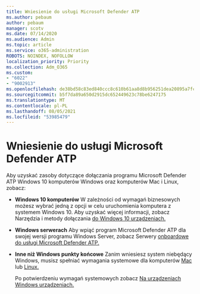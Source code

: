 ```yaml
---
title: Wniesienie do usługi Microsoft Defender ATP
ms.author: pebaum
author: pebaum
manager: scotv
ms.date: 07/14/2020
ms.audience: Admin
ms.topic: article
ms.service: o365-administration
ROBOTS: NOINDEX, NOFOLLOW
localization_priority: Priority
ms.collection: Adm_O365
ms.custom:
- "6022"
- "9002913"
ms.openlocfilehash: de38bd58c83ed840ccc8c610b61aa8d8b956251dea20895a7fc0e193d11585df
ms.sourcegitcommit: b5f7da89a650d2915dc652449623c78be6247175
ms.translationtype: MT
ms.contentlocale: pl-PL
ms.lasthandoff: 08/05/2021
ms.locfileid: "53985479"
---
```

# <a name="onboarding-microsoft-defender-atp"></a>Wniesienie do usługi Microsoft Defender ATP

Aby uzyskać zasoby dotyczące dołączania programu Microsoft Defender ATP Windows 10 komputerów Windows oraz komputerów Mac i Linux, zobacz: 

- **Windows 10 komputerów** W zależności od wymagań biznesowych możesz wybrać jedną z opcji w celu uruchomienia komputera z systemem Windows 10. Aby uzyskać więcej informacji, zobacz Narzędzia i metody dołączania [do Windows 10 urządzeniach.](/windows/security/threat-protection/microsoft-defender-atp/configure-endpoints) 

- **Windows serwerach** Aby wpiąć program Microsoft Defender ATP dla swojej wersji programu Windows Server, zobacz Serwery [onboardowe do usługi Microsoft Defender ATP.](/windows/security/threat-protection/microsoft-defender-atp/configure-server-endpoints)

- **Inne niż Windows punkty końcowe**  Zanim wniesiesz system niebędący Windows, musisz spełniać wymagania systemowe dla komputerów [Mac](/windows/security/threat-protection/microsoft-defender-atp/microsoft-defender-atp-mac#system-requirements) lub [Linux.](/windows/security/threat-protection/microsoft-defender-atp/microsoft-defender-atp-linux#system-requirements)

    Po potwierdzeniu wymagań systemowych zobacz [Na urządzeniach Windows urządzeniach.](/windows/security/threat-protection/microsoft-defender-atp/configure-endpoints-non-windows#onboarding-non-windows-machines)